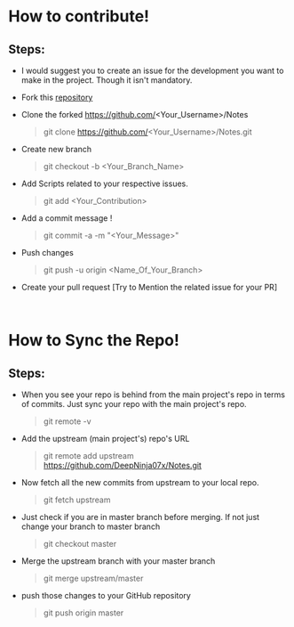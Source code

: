 # How to contribute!

## Steps:
-  I would suggest you to create an issue for the development you want to make in the project. Though it isn't mandatory.
  
-  Fork this [repository](https://github.com/DeepNinja07x/Notes)
  
-  Clone the forked https://github.com/<Your_Username>/Notes
    > git clone https://github.com/<Your_Username>/Notes.git

-  Create new branch 
    > git checkout -b <Your_Branch_Name>

-  Add Scripts related to your respective issues.
    > git add <Your_Contribution>
 
-  Add a commit message !
    > git commit -a -m "<Your_Message>"
    
-  Push changes
    > git push -u origin <Name_Of_Your_Branch>
 
-  Create your pull request [Try to Mention the related issue for your PR] 

<br/>

# How to Sync the Repo!

## Steps: 
- When you see your repo is behind from the main project's repo in terms of commits. Just sync your repo with the main project's repo.

    > git remote -v

- Add the upstream (main project's) repo's URL

    > git remote add upstream https://github.com/DeepNinja07x/Notes.git

- Now fetch all the new commits from upstream to your local repo.

    > git fetch upstream

- Just check if you are in master branch before merging. If not just change your branch to master branch

    > git checkout master

- Merge the upstream branch with your master branch

    > git merge upstream/master

- push those changes to your GitHub repository

    > git push origin master
